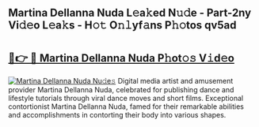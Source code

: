 ## Martina Dellanna Nuda L𝚎a𝚔ed N𝚞𝚍e - Part-2ny Vi𝚍𝚎o L𝚎a𝚔s - H𝚘𝚝 O𝚗𝚕yf𝚊ns P𝚑𝚘tos qv5ad

# <h2><a href="http://kf1z8sj.oniu.top/?m=Martina+Dellanna+Nuda">🔗👉 🔴 Martina Dellanna Nuda P𝚑ot𝚘𝚜 V𝚒d𝚎o</a></h2>

[![Martina Dellanna Nuda Nu𝚍e𝚜](https://i.imgur.com/0qMVB7G.gif)](http://kf1z8sj.oniu.top/?m=Martina+Dellanna+Nuda)
Digital media artist and amusement provider Martina Dellanna Nuda, celebrated for publishing dance and lifestyle tutorials through viral dance moves and short films. Exceptional contortionist Martina Dellanna Nuda, famed for their remarkable abilities and accomplishments in contorting their body into various shapes.  
